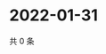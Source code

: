 # 2022-01-31

共 0 条

<!-- BEGIN WEIBO -->
<!-- 最后更新时间 Mon Jan 31 2022 14:16:51 GMT+0800 (China Standard Time) -->

<!-- END WEIBO -->
